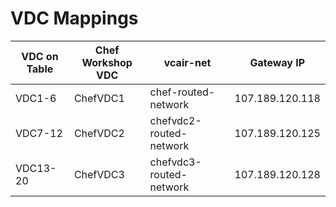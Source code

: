 # VDC Mappings

| VDC on Table  | Chef Workshop VDC | vcair-net | Gateway IP |
| ------------- | ------------- | ---------| -------------- |
| VDC1-6  | ChefVDC1  | chef-routed-network | 107.189.120.118 |
| VDC7-12  | ChefVDC2  | chefvdc2-routed-network | 107.189.120.125 |
| VDC13-20  | ChefVDC3  | chefvdc3-routed-network | 107.189.120.128|

